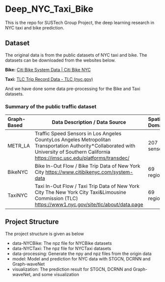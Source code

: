# Deep_NYC_Taxi_Bike

This is the repo for SUSTech Group Project, the deep learning research in NYC taxi and bike prediction.

## Dataset

The original data is from the public datasets of NYC taxi and bike. The datasets can be downloaded from the websites below.

**Bike:** [Citi Bike System Data | Citi Bike NYC](https://ride.citibikenyc.com/system-data)

**Taxi:** [TLC Trip Record Data - TLC (nyc.gov)](https://www1.nyc.gov/site/tlc/about/tlc-trip-record-data.page)

And we have done some data pre-processing for the Bike and Taxi datasets.

### Summary of the public traffic dataset
| Graph-Based | Data Description / Data Source                               | Spatial Domain | Time Period         | Time Interval |
| :---------- | ------------------------------------------------------------ | :------------- | ------------------- | ------------- |
| METR_LA     | Traffic Speed Sensors in Los Angeles CountyLos Angeles Metropolitan Transportation Authority*Collaborated with University of Southern California  https://imsc.usc.edu/platforms/transdec/ | 207 sensors    | 2012/3/1∼2012/6/30  | 60 minutes    |
| BikeNYC     | Bike In-Out Flow / Bike Trip Data of New York City  https://www.citibikenyc.com/system-data | 69 regions     | 2019/1/1~2020/12/31 | 30/60 minutes |
| TaxiNYC     | Taxi In-Out Flow / Taxi Trip Data of New York City The New York City Taxi&Limousine Commission   (TLC) https://www1.nyc.gov/site/tlc/about/data.page | 69 regions     | 2019/1/1~2020/12/31 | 30/60 minutes |

## Project Structure

The project structure is given as below

- data-NYCBike: The npz file for NYCBike datasets
- data-NYCTaxi: The npz file for NYCTaxi datasets
- data-processing: Generate the npy and npz files from the origin data
- model: Model and prediction for NYC data with STGCN, DCRNN and Graph-waveNet
- visualization: The prediction result for STGCN, DCRNN and Graph-waveNet, and some visualization





